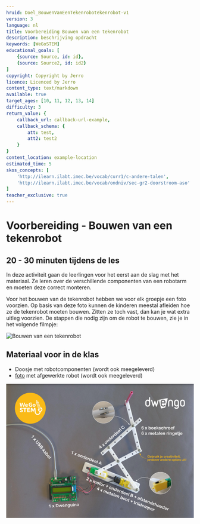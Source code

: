 ```yaml
---
hruid: Doel_BouwenVanEenTekenrobotekenrobot-v1
version: 3
language: nl
title: Voorbereiding Bouwen van een tekenrobot
description: beschrijving opdracht
keywords: [WeGoSTEM]
educational_goals: [
    {source: Source, id: id}, 
    {source: Source2, id: id2}
]
copyright: Copyright by Jerro
licence: Licenced by Jerro
content_type: text/markdown
available: true
target_ages: [10, 11, 12, 13, 14]
difficulty: 3
return_value: {
    callback_url: callback-url-example,
    callback_schema: {
        att: test,
        att2: test2
    }
}
content_location: example-location
estimated_time: 5
skos_concepts: [
    'http://ilearn.ilabt.imec.be/vocab/curr1/c-andere-talen', 
    'http://ilearn.ilabt.imec.be/vocab/ondniv/sec-gr2-doorstroom-aso'
]
teacher_exclusive: true
---
```


# Voorbereiding - Bouwen van een tekenrobot 
## 20 - 30 minuten tijdens de les

In deze activiteit gaan de leerlingen voor het eerst aan de slag met het materiaal. Ze leren over de verschillende componenten van een robotarm en moeten deze correct monteren. 

Voor het bouwen van de tekenrobot hebben we voor elk groepje een foto voorzien. Op basis van deze foto kunnen de kinderen meestal afleiden hoe ze de tekenrobot moeten bouwen. Zitten ze toch vast, dan kan je wat extra uitleg voorzien. De stappen die nodig zijn om de robot te bouwen, zie je in het volgende filmpje: 

![Bouwen van een tekenrobot](@youtube/https://www.youtube.com/embed/BilJBKQ4V0Y "Bouwen van een tekenrobot")

## Materiaal voor in de klas

* Doosje met robotcomponenten (wordt ook meegeleverd)
* [foto](images/Voorbeeld.pdf "afgewerkte robot") met afgewerkte robot (wordt ook meegeleverd)


![](images/Voorbeeld.png "Afgewerkte robot")
